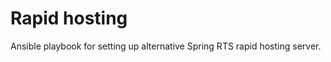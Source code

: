 Rapid hosting
=============

Ansible playbook for setting up alternative Spring RTS rapid hosting server.
